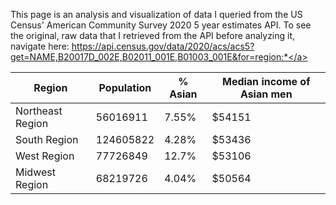 This page is an analysis and visualization of data I queried from the US Census' American Community Survey 2020 5 year estimates API. To see the original, raw data that I retrieved from the API before analyzing it, navigate here: <a href="https://api.census.gov/data/2020/acs/acs5?get=NAME,B20017D_002E,B02011_001E,B01003_001E&for=region:*">https://api.census.gov/data/2020/acs/acs5?get=NAME,B20017D_002E,B02011_001E,B01003_001E&for=region:*</a>

|Region|Population|% Asian|Median income of Asian men|
|---|---|---|---|
|Northeast Region|56016911|7.55%|$54151|
|South Region|124605822|4.28%|$53436|
|West Region|77726849|12.7%|$53106|
|Midwest Region|68219726|4.04%|$50564|
